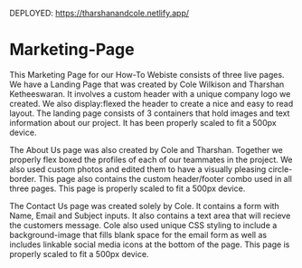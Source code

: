 DEPLOYED: https://tharshanandcole.netlify.app/

# Marketing-Page

This Marketing Page for our How-To Webiste consists of three live pages.  We have a Landing Page that was created by Cole Wilkison
and Tharshan Ketheeswaran.  It involves a custom header with a unique company logo we created.  We also display:flexed the header
to create a nice and easy to read layout.  The landing page consists of 3 containers that hold images and text information
about our project.  It has been properly scaled to fit a 500px device.

The About Us page was also created by Cole and Tharshan.  Together we properly flex boxed the profiles of each of our teammates in
the project.  We also used custom photos and edited them to have a visually pleasing circle-border.  This page also contains
the custom header/footer combo used in all three pages.  This page is properly scaled to fit a 500px device.

The Contact Us page was created solely by Cole.  It contains a form with Name, Email and Subject inputs.  It also contains a 
text area that will recieve the customers message.  Cole also used unique CSS styling to include a background-image that 
fills blank space for the email form as well as includes linkable social media icons at the bottom of the page.  This page
is properly scaled to fit a 500px device.
